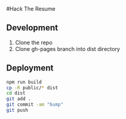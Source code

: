 #Hack The Resume

## Development

1. Clone the repo
2. Clone gh-pages branch into dist directory

## Deployment

```bash
npm run build
cp -R public/* dist
cd dist
git add .
git commit -am "bump"
git push
```